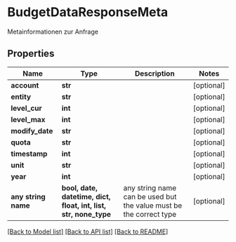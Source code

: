 # BudgetDataResponseMeta

Metainformationen zur Anfrage

## Properties
Name | Type | Description | Notes
------------ | ------------- | ------------- | -------------
**account** | **str** |  | [optional] 
**entity** | **str** |  | [optional] 
**level_cur** | **int** |  | [optional] 
**level_max** | **int** |  | [optional] 
**modify_date** | **str** |  | [optional] 
**quota** | **str** |  | [optional] 
**timestamp** | **int** |  | [optional] 
**unit** | **str** |  | [optional] 
**year** | **int** |  | [optional] 
**any string name** | **bool, date, datetime, dict, float, int, list, str, none_type** | any string name can be used but the value must be the correct type | [optional]

[[Back to Model list]](../README.md#documentation-for-models) [[Back to API list]](../README.md#documentation-for-api-endpoints) [[Back to README]](../README.md)


